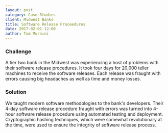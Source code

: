 ```yaml
---
layout: post
category: Case Studies
client: Midwest Banks
title: Software Release Proceedures
date: 2017-02-01 12:00
author: Tom Mornini
---
```


### Challenge

A tier two bank in the Midwest was experiencing a host of problems with their software release procedures. It took four days for 20,000 teller machines to receive the software releases. Each release was fraught with errors causing big headaches as well as time and money losses.

### Solution

We taught modern software methodologies to the bank's developers. Their 4-day software release procedure fraught with errors was turned into 4-hour software release procedure using automated testing and deployment. Cryptographic hashing techniques, which were somewhat revolutionary at the time, were used to ensure the integrity of software release process.

